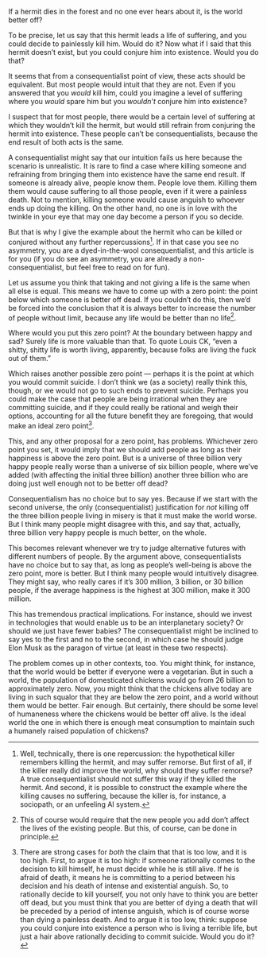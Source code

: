 If a hermit dies in the forest and no one ever hears about it, is the world better off? 

To be precise, let us say that this hermit leads a life of suffering, and you could decide to painlessly kill him. Would do it? Now what if I said that this hermit doesn’t exist, but you could conjure him into existence. Would you do that?

It seems that from a consequentialist point of view, these acts should be equivalent. But most people would intuit that they are not. Even if you answered that you *would* kill him, could you imagine a level of suffering where you *would* spare him but you *wouldn’t* conjure him into existence? 

I suspect that for most people, there would be a certain level of suffering at which they wouldn’t kill the hermit, but would still refrain from conjuring the hermit into existence. These people can’t be consequentialists, because the end result of both acts is the same. 

A consequentialist might say that our intuition fails us here because the scenario is unrealistic. It is rare to find a case where killing someone and refraining from bringing them into existence have the same end result. If someone is already alive, people know them. People love them. Killing them them would cause suffering to all those people, even if it were a painless death. Not to mention, killing someone would cause anguish to whoever ends up doing the killing. On the other hand, no one is in love with the twinkle in your eye that may one day become a person if you so decide.

But that is why I give the example about the hermit who can be killed or conjured without any further repercussions[^0]. If in that case you see no asymmetry, you are a dyed-in-the-wool consequentialist, and this article is for you (if you do see an asymmetry, you are already a non-consequentialist, but feel free to read on for fun).

Let us assume you think that taking and not giving a life is the same when all else is equal. This means we have to come up with a zero point: the point below which someone is better off dead. If you couldn’t do this, then we’d be forced into the conclusion that it is always better to increase the number of people without limit, because any life would be better than no life[^1]. 

Where would you put this zero point? At the boundary between happy and sad? Surely life is more valuable than that. To quote Louis CK, “even a shitty, shitty life is worth living, apparently, because folks are living the fuck out of them.”

Which raises another possible zero point — perhaps it is the point at which you would commit suicide. I don’t think we (as a society) really think this, though, or we would not go to such ends to prevent suicide. Perhaps you could make the case that people are being irrational when they are committing suicide, and if they could really be rational and weigh their options, accounting for all the future benefit they are foregoing, that would make an ideal zero point[^2]. 

This, and any other proposal for a zero point, has problems. Whichever zero point you set, it would imply that we should add people as long as their happiness is above the zero point. But is a universe of three billion very happy people really worse than a universe of six billion people, where we’ve added (with affecting the initial three billion) another three billion who are doing just well enough not to be better off dead?   

Consequentialism has no choice but to say yes. Because if we start with the second universe, the only (consequentialist) justification for *not* killing off the three billion people living in misery is that it must make the world worse. But I think many people might disagree with this, and say that, actually, three billion very happy people is much better, on the whole. 

This becomes relevant whenever we try to judge alternative futures with different numbers of people. By the argument above, consequentialists have no choice but to say that, as long as people’s well-being is above the zero point, more is better. But I think many people would intuitively disagree. They might say, who really cares if it’s 300 million, 3 billion, or 30 billion people, if the average happiness is the highest at 300 million, make it 300 million. 

This has tremendous practical implications. For instance, should we invest in technologies that would enable us to be an interplanetary society? Or should we just have fewer babies? The consequentialist might be inclined to say yes to the first and no to the second, in which case he should judge Elon Musk as the paragon of virtue (at least in these two respects).

The problem comes up in other contexts, too. You might think, for instance, that the world would be better if everyone were a vegetarian. But in such a world, the population of domesticated chickens would go from 26 billion to approximately zero. Now, you might think that the chickens alive today are living in such squalor that they are below the zero point, and a world without them would be better. Fair enough. But certainly, there should be some level of humaneness where the chickens would be better off alive. Is the ideal world the one in which there is enough meat consumption to maintain such a humanely raised population of chickens?

[^0]:Well, technically, there is one repercussion: the hypothetical killer remembers killing the hermit, and may suffer remorse. But first of all, if the killer really did improve the world, why should they suffer remorse? A true consequentialist should not suffer this way if they killed the hermit. And second, it is possible to construct the example where the killing causes no suffering, because the killer is, for instance, a sociopath, or an unfeeling AI system.
[^1]:This of course would require that the new people you add don’t affect the lives of the existing people. But this, of course, can be done in principle.
[^2]:There are strong cases for *both* the claim that that is too low, and it is too high. First, to argue it is too high: if someone rationally comes to the decision to kill himself, he must decide while he is still alive. If he is afraid of death, it means he is committing to a period between his decision and his death of intense and existential anguish. So, to rationally decide to kill yourself, you not only have to think you are better off dead, but you must think that you are better of dying a death that will be preceded by a period of intense anguish, which is of course worse than dying a painless death. And to argue it is too low, think: suppose you could conjure into existence a person who is living a terrible life, but just a hair above rationally deciding to commit suicide. Would you do it?